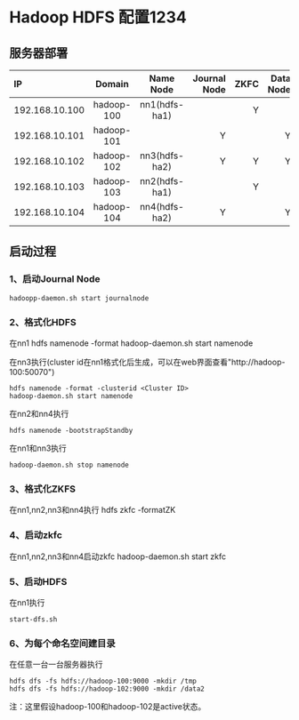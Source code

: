 # Hadoop HDFS 配置1234

## 服务器部署

|IP|Domain|Name Node|Journal Node|ZKFC|Data Node|zookeeper|
|:--|:--:|:--:|--:|--:|--:|--:|
|192.168.10.100|hadoop-100|nn1(hdfs-ha1)| |Y| |Y|
|192.168.10.101|hadoop-101|             |Y| |Y| |
|192.168.10.102|hadoop-102|nn3(hdfs-ha2)|Y|Y|Y| |
|192.168.10.103|hadoop-103|nn2(hdfs-ha1)| |Y| |Y|
|192.168.10.104|hadoop-104|nn4(hdfs-ha2)|Y| |Y|Y|

## 启动过程
### 1、启动Journal Node

    hadoopp-daemon.sh start journalnode
    
### 2、格式化HDFS
在nn1
    hdfs namenode -format
    hadoop-daemon.sh start namenode
    
在nn3执行(cluster id在nn1格式化后生成，可以在web界面查看"http://hadoop-100:50070")

    hdfs namenode -format -clusterid <Cluster ID>
    hadoop-daemon.sh start namenode

在nn2和nn4执行

    hdfs namenode -bootstrapStandby
    
在nn1和nn3执行

    hadoop-daemon.sh stop namenode
    
### 3、格式化ZKFS
在nn1,nn2,nn3和nn4执行
    hdfs zkfc -formatZK
    
### 4、启动zkfc
在nn1,nn2,nn3和nn4启动zkfc
    hadoop-daemon.sh start zkfc
    
### 5、启动HDFS
在nn1执行

    start-dfs.sh
    
### 6、为每个命名空间建目录
在任意一台一台服务器执行

    hdfs dfs -fs hdfs://hadoop-100:9000 -mkdir /tmp
    hdfs dfs -fs hdfs://hadoop-102:9000 -mkdir /data2
    
注：这里假设hadoop-100和hadoop-102是active状态。
